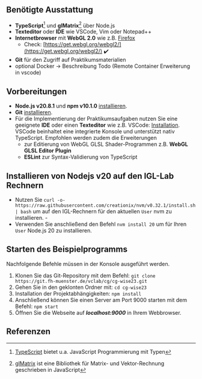 ## Benötigte Ausstattung
- **TypeScript**[^1] und **glMatrix**[^2] über Node.js
- **Texteditor** oder **IDE** wie VSCode, Vim oder Notepad++
- **Internetbrowser** mit **WebGL 2.0** wie z.B. [Firefox](https://www.mozilla.org/de/firefox/new/)
  - Check: [https://get.webgl.org/webgl2/](https://get.webgl.org/webgl2/) :heavy_check_mark:
- **Git** für den Zugriff auf Praktikumsmaterialien
- optional Docker -> Beschreibung Todo (Remote Container Erweiterung in vscode)

## Vorbereitungen

- **Node.js v20.8.1** und **npm v10.1.0** [installieren](https://nodejs.org/en/download/).
- **Git** [installieren](https://git-scm.com/book/en/v2/Getting-Started-Installing-Git). 
- Für die Implementierung der Praktikumsaufgaben nutzen Sie eine geeignete **IDE** oder einen **Texteditor** wie z.B. VSCode: [Installation](https://code.visualstudio.com/download).  
   VSCode beinhaltet eine integrierte Konsole und unterstützt nativ TypeScript. Empfohlen werden zudem die Erweiterungen 
   -  zur Editierung von WebGL GLSL Shader-Programmen z.B. **WebGL GLSL Editor Plugin**
   -  **ESLint** zur Syntax-Validierung von TypeScript  

## Installieren von Nodejs v20 auf den IGL-Lab Rechnern
- Nutzen Sie `curl -o- https://raw.githubusercontent.com/creationix/nvm/v0.32.1/install.sh | bash` um auf den IGL-Rechnern für den aktuellen `User` nvm zu installieren. -
- Verwenden Sie anschließend den Befehl `nvm install 20` um für Ihren `User` Node.js 20 zu installieren.

## Starten des Beispielprogramms
Nachfolgende Befehle müssen in der Konsole ausgeführt werden.

1. Klonen Sie das Git-Repository mit dem Befehl: 
`git clone https://git.fh-muenster.de/vclab/cg/cg-wise23.git`
2. Gehen Sie in den geklonten Ordner mit: `cd cg-wise23`
3. Installation der Projektabhängigkeiten: `npm install`
4. Anschließend können Sie einen Server am Port 9000 starten mit dem Befehl: `npm start`
5. Öffnen Sie die Webseite auf ***localhost:9000*** in Ihrem Webbrowser.





## Referenzen
[^1]: [TypeScript](https://www.typescriptlang.org/) bietet u.a. JavaScript Programmierung mit Typen  
[^2]: [glMatrix](https://glmatrix.net/) ist eine Bibliothek für Matrix- und Vektor-Rechnung geschrieben in JavaScript


